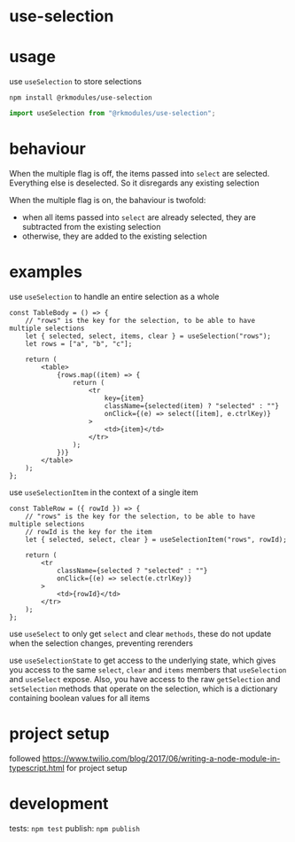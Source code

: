 # use-selection

# usage

use `useSelection` to store selections

```
npm install @rkmodules/use-selection
```

```typescript
import useSelection from "@rkmodules/use-selection";
```

# behaviour

When the multiple flag is off, the items passed into `select` are selected. Everything else is deselected. So it disregards any existing selection

When the multiple flag is on, the bahaviour is twofold:

-   when all items passed into `select` are already selected, they are subtracted from the existing selection
-   otherwise, they are added to the existing selection

# examples

use `useSelection` to handle an entire selection as a whole

```tsx
const TableBody = () => {
    // "rows" is the key for the selection, to be able to have multiple selections
    let { selected, select, items, clear } = useSelection("rows");
    let rows = ["a", "b", "c"];

    return (
        <table>
            {rows.map((item) => {
                return (
                    <tr
                        key={item}
                        className={selected(item) ? "selected" : ""}
                        onClick={(e) => select([item], e.ctrlKey)}
                    >
                        <td>{item}</td>
                    </tr>
                );
            })}
        </table>
    );
};
```

use `useSelectionItem` in the context of a single item

```tsx
const TableRow = ({ rowId }) => {
    // "rows" is the key for the selection, to be able to have multiple selections
    // rowId is the key for the item
    let { selected, select, clear } = useSelectionItem("rows", rowId);

    return (
        <tr
            className={selected ? "selected" : ""}
            onClick={(e) => select(e.ctrlKey)}
        >
            <td>{rowId}</td>
        </tr>
    );
};
```

use `useSelect` to only get `select` and clear `methods`, these do not update when the selection changes, preventing rerenders

use `useSelectionState` to get access to the underlying state, which gives you access to the same `select`, `clear` and `items` members that `useSelection` and `useSelect` expose. Also, you have access to the raw `getSelection` and `setSelection` methods that operate on the selection, which is a dictionary containing boolean values for all items

# project setup

followed https://www.twilio.com/blog/2017/06/writing-a-node-module-in-typescript.html for project setup

# development

tests: `npm test`
publish: `npm publish`
